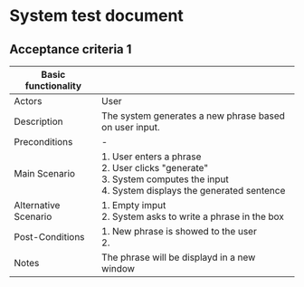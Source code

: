 # System test document

## Acceptance criteria 1

| Basic functionality      |                          |
|--------------------|--------------------------|
| Actors             | User                     |
| Description        | The system generates a new phrase based on user input. |
| Preconditions      |  - |
| Main Scenario      | 1. User enters a phrase<br>2. User clicks "generate"<br>3. System computes the input<br>4. System displays the generated sentence  |
| Alternative Scenario| 1. Empty imput<br>2. System asks to write a phrase in the box |
| Post-Conditions    | 1. New phrase is showed to the user<br>2.  |
| Notes              | The phrase will be displayd in a new window |
